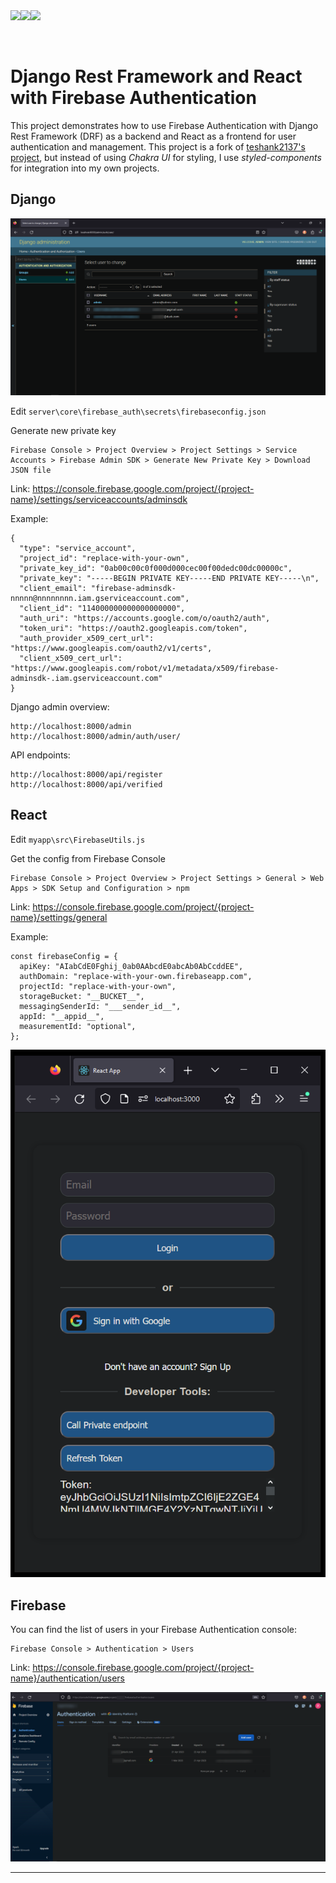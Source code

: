 <div style="display:flex; align-items:center">
<img src="https://static.djangoproject.com/img/logos/django-logo-negative.png" style="height:50px">
<img src="https://firebase.google.com/downloads/brand-guidelines/PNG/logo-built_white.png" style="height:50px">
<img src="https://cdn4.iconfinder.com/data/icons/logos-3/600/React.js_logo-512.png" style="height:50px">
</div>

# Django Rest Framework and React with Firebase Authentication
This project demonstrates how to use Firebase Authentication with Django Rest Framework (DRF) as a backend and React as a frontend for user authentication and management. This project is a fork of [teshank2137's project](https://github.com/teshank2137/django-react-firebase-auth), but instead of using _Chakra UI_ for styling, I use _styled-components_ for integration into my own projects.

## Django

<img src="https://github.com/prolenodev/django-react-firebase-auth/blob/master/localhost-8000.PNG"/><br/>

Edit `server\core\firebase_auth\secrets\firebaseconfig.json`

Generate new private key

```
Firebase Console > Project Overview > Project Settings > Service Accounts > Firebase Admin SDK > Generate New Private Key > Download JSON file
```

Link: https://console.firebase.google.com/project/{project-name}/settings/serviceaccounts/adminsdk

Example:
```
{
  "type": "service_account",
  "project_id": "replace-with-your-own",
  "private_key_id": "0ab00c00c0f000d000cec00f00dedc00dc00000c",
  "private_key": "-----BEGIN PRIVATE KEY-----END PRIVATE KEY-----\n",
  "client_email": "firebase-adminsdk-nnnnn@nnnnnnnn.iam.gserviceaccount.com",
  "client_id": "114000000000000000000",
  "auth_uri": "https://accounts.google.com/o/oauth2/auth",
  "token_uri": "https://oauth2.googleapis.com/token",
  "auth_provider_x509_cert_url": "https://www.googleapis.com/oauth2/v1/certs",
  "client_x509_cert_url": "https://www.googleapis.com/robot/v1/metadata/x509/firebase-adminsdk-.iam.gserviceaccount.com"
}
```

Django admin overview:
```
http://localhost:8000/admin
http://localhost:8000/admin/auth/user/
```
API endpoints:
```
http://localhost:8000/api/register
http://localhost:8000/api/verified
```

## React

Edit `myapp\src\FirebaseUtils.js`

Get the config from Firebase Console

```
Firebase Console > Project Overview > Project Settings > General > Web Apps > SDK Setup and Configuration > npm
```

Link: https://console.firebase.google.com/project/{project-name}/settings/general

Example:
```
const firebaseConfig = {
  apiKey: "AIabCdE0Fghij_0ab0AAbcdE0abcAb0AbCcddEE",
  authDomain: "replace-with-your-own.firebaseapp.com",
  projectId: "replace-with-your-own",
  storageBucket: "__BUCKET__",
  messagingSenderId: "___sender_id__",
  appId: "__appid__",
  measurementId: "optional",
};
```

<img src="https://github.com/prolenodev/django-react-firebase-auth/blob/master/localhost-3000.PNG"/><br/>

## Firebase

You can find the list of users in your Firebase Authentication console:
```
Firebase Console > Authentication > Users
```

Link: https://console.firebase.google.com/project/{project-name}/authentication/users

<img src="https://github.com/prolenodev/django-react-firebase-auth/blob/master/firebase-console-users.png"/><br/>


---